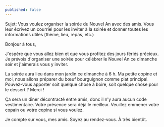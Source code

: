 ```yaml
---
published: false
---
```

Sujet: Vous voulez organiser la soirée du Nouvel An avec des amis. Vous leur écrivez un courriel pour les inviter à la soirée et donner toutes les informations utiles (thème, lieu, repas, etc.)

Bonjour à tous,

J'espère que vous allez bien et que vous profitez des jours fériés précieux. Je prévois d'organiser une soirée pour célébrer le Nouvel An ce dimanche soir et j'aimerais vous y inviter.

La soirée aura lieu dans mon jardin ce dimanche à 6 h. Ma petite copine et moi, nous allons préparer du bœuf  bourguignon comme plat principal. Pouvez-vous apporter soit quelque chose à boire, soit quelque chose pour le dessert ? Merci !

Ça sera un dîner décontracté entre amis, donc il n'y aura aucun code vestimentaire. Votre présence sera déjà le meilleur. Veuillez emmener votre copain ou votre copine si vous voulez.

Je compte sur vous, mes amis. Soyez au rendez-vous.
À très bientôt.
